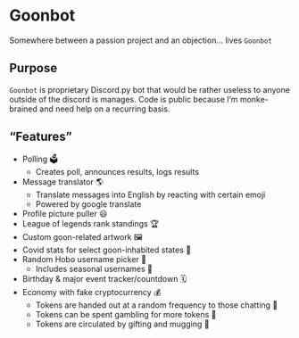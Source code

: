 # Goonbot
Somewhere between a passion project and an objection... lives `Goonbot`

## Purpose
`Goonbot` is proprietary Discord.py bot that would be rather useless to anyone outside of the discord is manages. Code is public because I’m monke-brained and need help on a recurring basis. 

## “Features”
* Polling 🗳 
	* Creates poll, announces results, logs results
* Message translator 🌎 
	* Translate messages into English by reacting with certain emoji
	* Powered by google translate
* Profile picture puller 😃 
* League of legends rank standings 🏆 
* Custom goon-related artwork 🖼 
* Covid stats for select goon-inhabited states 🦠 
* Random Hobo username picker 🎩
	* Includes seasonal usernames 🎄 
* Birthday & major event tracker/countdown 🗓 
* Economy with fake cryptocurrency 💰
	* Tokens are handed out at a random frequency to those chatting 💬 
	* Tokens can be spent gambling for more tokens 🎰 
	* Tokens are circulated by gifting and mugging 👊 
